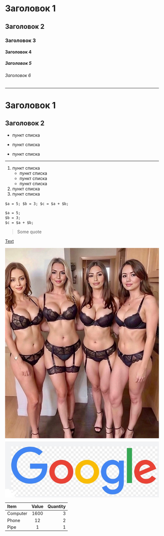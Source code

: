# Заголовок 1
## Заголовок 2
### Заголовок 3
#### Заголовок 4
##### Заголовок 5
###### Заголовок 6

___

Заголовок 1
=
Заголовок 2
-

* пункт списка
- пункт списка
+ пункт списка
***
1. пункт списка
    * пункт списка
    - пункт списка
    + пункт списка
2. пункт списка
3. пункт списка


`
$a = 5;
$b = 3;
$c = $a + $b;
`

```
$a = 5;
$b = 3;
$c = $a + $b;
```

> Some quote

[Text](http://google.com)

![Picture](img/1.jpg)
[![Picture](img/2.jpg)](http://google.com)

Item    | Value     | Quantity
:-------|:---------:|---------:
Computer|1600       |3
Phone   |12         |2
Pipe    |1          |1